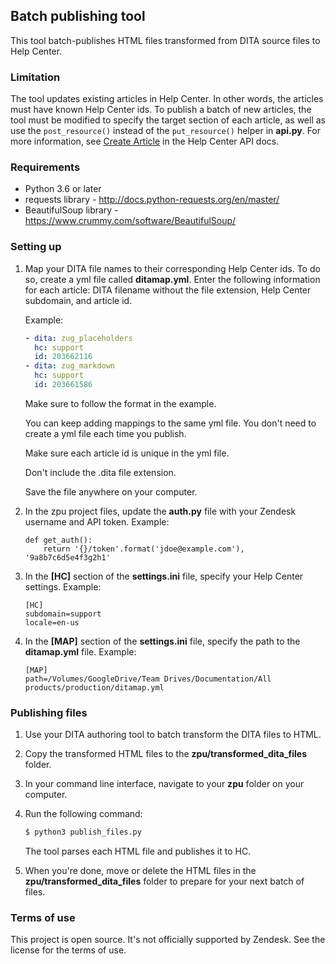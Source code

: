 
## Batch publishing tool

This tool batch-publishes HTML files transformed from DITA source files to Help Center.


### Limitation

The tool updates existing articles in Help Center. In other words, the articles must have known Help Center ids. To publish a batch of new articles, the tool must be modified to specify the target section of each article, as well as use the `post_resource()` instead of the `put_resource()` helper in **api.py**. For more information, see [Create Article](https://developer.zendesk.com/rest_api/docs/help_center/articles#create-article) in the Help Center API docs.


### Requirements

- Python 3.6 or later
- requests library - http://docs.python-requests.org/en/master/
- BeautifulSoup library - https://www.crummy.com/software/BeautifulSoup/


### Setting up

1. Map your DITA file names to their corresponding Help Center ids. To do so, create a yml file called **ditamap.yml**. Enter the following information for each article: DITA filename without the file extension, Help Center subdomain, and article id.

    Example:

    ```yml
    - dita: zug_placeholders
      hc: support
      id: 203662116
    - dita: zug_markdown
      hc: support
      id: 203661586
    ```

    Make sure to follow the format in the example.

    You can keep adding mappings to the same yml file. You don't need to create a yml file each time you publish.

    Make sure each article id is unique in the yml file.

    Don't include the .dita file extension.

    Save the file anywhere on your computer.

2. In the zpu project files, update the **auth.py** file with your Zendesk username and API token. Example:

    ```
    def get_auth():
        return '{}/token'.format('jdoe@example.com'), '9a8b7c6d5e4f3g2h1'
    ```

3. In the **[HC]** section of the **settings.ini** file, specify your Help Center settings. Example:

    ```text
    [HC]
    subdomain=support
    locale=en-us
	```

4. In the **[MAP]** section of the **settings.ini** file, specify the path to the **ditamap.yml** file. Example:
    
    ```text
    [MAP]
    path=/Volumes/GoogleDrive/Team Drives/Documentation/All products/production/ditamap.yml
    ```


### Publishing files

1. Use your DITA authoring tool to batch transform the DITA files to HTML.

2. Copy the transformed HTML files to the **zpu/transformed_dita_files** folder.

3. In your command line interface, navigate to your **zpu** folder on your computer.

4. Run the following command:

    ```bash
    $ python3 publish_files.py
    ```

    The tool parses each HTML file and publishes it to HC.

5. When you're done, move or delete the HTML files in the **zpu/transformed_dita_files** folder to prepare for your next batch of files.


### Terms of use

This project is open source. It's not officially supported by Zendesk. See the license for the terms of use.
